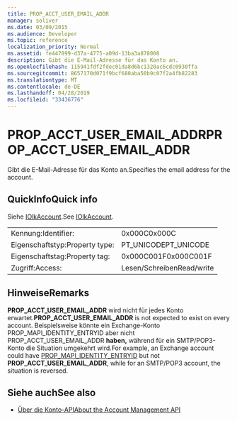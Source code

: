 ```yaml
---
title: PROP_ACCT_USER_EMAIL_ADDR
manager: soliver
ms.date: 03/09/2015
ms.audience: Developer
ms.topic: reference
localization_priority: Normal
ms.assetid: fe447899-d37a-4775-a09d-13ba3a878008
description: Gibt die E-Mail-Adresse für das Konto an.
ms.openlocfilehash: 115941fdf2fdec01da8d6bc1320ac6cdc0930ffa
ms.sourcegitcommit: 8657170d071f9bcf680aba50b9c07f2a4fb82283
ms.translationtype: MT
ms.contentlocale: de-DE
ms.lasthandoff: 04/28/2019
ms.locfileid: "33436776"
---
```

# <a name="prop_acct_user_email_addr"></a><span data-ttu-id="d102d-103">PROP_ACCT_USER_EMAIL_ADDR</span><span class="sxs-lookup"><span data-stu-id="d102d-103">PROP_ACCT_USER_EMAIL_ADDR</span></span>

<span data-ttu-id="d102d-104">Gibt die E-Mail-Adresse für das Konto an.</span><span class="sxs-lookup"><span data-stu-id="d102d-104">Specifies the email address for the account.</span></span>
  
## <a name="quick-info"></a><span data-ttu-id="d102d-105">QuickInfo</span><span class="sxs-lookup"><span data-stu-id="d102d-105">Quick info</span></span>

<span data-ttu-id="d102d-106">Siehe [IOlkAccount](iolkaccount.md).</span><span class="sxs-lookup"><span data-stu-id="d102d-106">See [IOlkAccount](iolkaccount.md).</span></span>
  
|||
|:-----|:-----|
|<span data-ttu-id="d102d-107">Kennung:</span><span class="sxs-lookup"><span data-stu-id="d102d-107">Identifier:</span></span>  <br/> |<span data-ttu-id="d102d-108">0x000C</span><span class="sxs-lookup"><span data-stu-id="d102d-108">0x000C</span></span>  <br/> |
|<span data-ttu-id="d102d-109">Eigenschaftstyp:</span><span class="sxs-lookup"><span data-stu-id="d102d-109">Property type:</span></span>  <br/> |<span data-ttu-id="d102d-110">PT_UNICODE</span><span class="sxs-lookup"><span data-stu-id="d102d-110">PT_UNICODE</span></span>  <br/> |
|<span data-ttu-id="d102d-111">Eigenschaftstag:</span><span class="sxs-lookup"><span data-stu-id="d102d-111">Property tag:</span></span>  <br/> |<span data-ttu-id="d102d-112">0x000C001F</span><span class="sxs-lookup"><span data-stu-id="d102d-112">0x000C001F</span></span>  <br/> |
|<span data-ttu-id="d102d-113">Zugriff:</span><span class="sxs-lookup"><span data-stu-id="d102d-113">Access:</span></span>  <br/> |<span data-ttu-id="d102d-114">Lesen/Schreiben</span><span class="sxs-lookup"><span data-stu-id="d102d-114">Read/write</span></span>  <br/> |
   
## <a name="remarks"></a><span data-ttu-id="d102d-115">Hinweise</span><span class="sxs-lookup"><span data-stu-id="d102d-115">Remarks</span></span>

 <span data-ttu-id="d102d-116">**PROP_ACCT_USER_EMAIL_ADDR** wird nicht für jedes Konto erwartet.</span><span class="sxs-lookup"><span data-stu-id="d102d-116">**PROP_ACCT_USER_EMAIL_ADDR** is not expected to exist on every account.</span></span> <span data-ttu-id="d102d-117">Beispielsweise könnte ein Exchange-Konto PROP_MAPI_IDENTITY_ENTRYID [](prop_mapi_identity_entryid.md) aber nicht PROP_ACCT_USER_EMAIL_ADDR **haben,** während für ein SMTP/POP3-Konto die Situation umgekehrt wird.</span><span class="sxs-lookup"><span data-stu-id="d102d-117">For example, an Exchange account could have [PROP_MAPI_IDENTITY_ENTRYID](prop_mapi_identity_entryid.md) but not **PROP_ACCT_USER_EMAIL_ADDR**, while for an SMTP/POP3 account, the situation is reversed.</span></span>
  
## <a name="see-also"></a><span data-ttu-id="d102d-118">Siehe auch</span><span class="sxs-lookup"><span data-stu-id="d102d-118">See also</span></span>

- [<span data-ttu-id="d102d-119">Über die Konto-API</span><span class="sxs-lookup"><span data-stu-id="d102d-119">About the Account Management API</span></span>](about-the-account-management-api.md)

